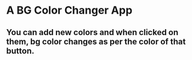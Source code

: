 # A BG Color Changer App
## You can add new colors and when clicked on them, bg color changes as per the color of that button.